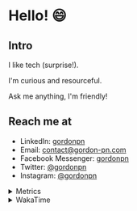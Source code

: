 # Hello! 😄

## Intro

I like tech (surprise!).

I'm curious and resourceful.

Ask me anything, I'm friendly!

## Reach me at

- LinkedIn: [gordonpn](https://www.linkedin.com/in/gordonpn/)
- Email: [contact@gordon-pn.com](mailto:contact@gordon-pn.com)
- Facebook Messenger: [gordonpn](https://www.messenger.com/t/Gordonpn)
- Twitter: [@gordonpn](https://twitter.com/Gordonpn)
- Instagram: [@gordonpn](https://www.instagram.com/gordonpn/)

<details>
  <summary>Metrics</summary>

  <img align="center" src="https://github.com/gordonpn/gordonpn/blob/master/github-metrics.svg" alt="GitHub Metrics">

</details>

<details>
  <summary>WakaTime</summary>

  <!--START_SECTION:waka-->
📊 **This Week I Spent My Time On** 

```text
💬 Programming Languages: 
Java                     7 hrs 4 mins        ████████████████░░░░░░░░░   62.59 % 
Brazil Dependency Config 1 hr 11 mins        ███░░░░░░░░░░░░░░░░░░░░░░   10.60 % 
TypeScript               1 hr 5 mins         ██░░░░░░░░░░░░░░░░░░░░░░░   09.73 % 
JSON                     39 mins             █░░░░░░░░░░░░░░░░░░░░░░░░   05.82 % 
Markdown                 27 mins             █░░░░░░░░░░░░░░░░░░░░░░░░   04.04 % 

🔥 Editors: 
IntelliJ                 11 hrs 10 mins      █████████████████████████   98.89 % 
VS Code                  7 mins              ░░░░░░░░░░░░░░░░░░░░░░░░░   01.11 % 
```


 Last Updated on 11/11/2023 16:20:25 UTC
<!--END_SECTION:waka-->
</details>
